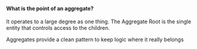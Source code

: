 #### What is the point of an aggregate?

It operates to a large degree as one thing. 
The Aggregate Root is the single entity that controls access to the children.

Aggregates provide a clean pattern to keep logic where it really belongs